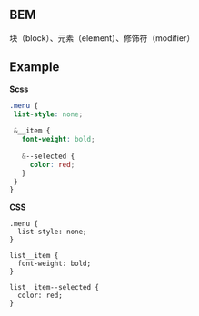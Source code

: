 ## BEM

块（block）、元素（element）、修饰符（modifier）

## Example

**Scss**
```scss
.menu {
 list-style: none;
  
 &__item {
   font-weight: bold;
  
   &--selected {
     color: red;
   }
 }
}
```

**CSS**
```
.menu {
  list-style: none;
}

list__item {
  font-weight: bold;
}

list__item--selected {
  color: red;
}
```